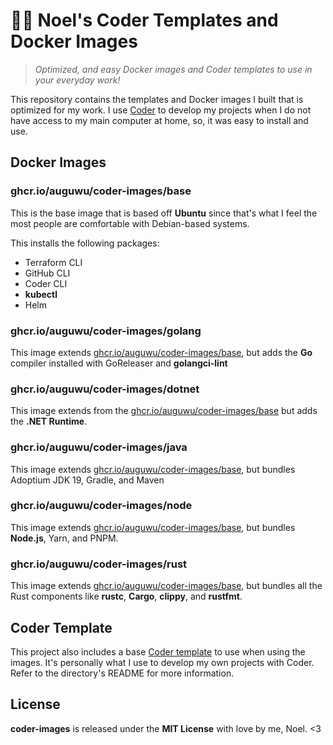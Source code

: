 # 💐💚 Noel's Coder Templates and Docker Images
> *Optimized, and easy Docker images and Coder templates to use in your everyday work!*

This repository contains the templates and Docker images I built that is optimized for my work. I use [Coder](https://coder.com) to develop my projects when I do not have access to my main computer at home, so, it was easy to install and use.

## Docker Images
### ghcr.io/auguwu/coder-images/base
This is the base image that is based off **Ubuntu** since that's what I feel the most people are comfortable with Debian-based systems.

This installs the following packages:
- Terraform CLI
- GitHub CLI
- Coder CLI
- **kubectl**
- Helm

### ghcr.io/auguwu/coder-images/golang
This image extends [ghcr.io/auguwu/coder-images/base](#ghcrioauguwucoder-imagesbase), but adds the **Go** compiler installed with GoReleaser and **golangci-lint**

### ghcr.io/auguwu/coder-images/dotnet
This image extends from the [ghcr.io/auguwu/coder-images/base](#ghcrioauguwucoder-imagesbase) but adds the **.NET Runtime**.

### ghcr.io/auguwu/coder-images/java
This image extends [ghcr.io/auguwu/coder-images/base](#ghcrioauguwucoder-imagesbase), but bundles Adoptium JDK 19, Gradle, and Maven

### ghcr.io/auguwu/coder-images/node
This image extends [ghcr.io/auguwu/coder-images/base](#ghcrioauguwucoder-imagesbase), but bundles **Node.js**, Yarn, and PNPM.

### ghcr.io/auguwu/coder-images/rust
This image extends [ghcr.io/auguwu/coder-images/base](#ghcrioauguwucoder-imagesbase), but bundles all the Rust components like **rustc**, **Cargo**, **clippy**, and **rustfmt**.

## Coder Template
This project also includes a base [Coder template](./template) to use when using the images. It's personally what I use to develop my own projects with Coder. Refer to the directory's README for more information.

## License
**coder-images** is released under the **MIT License** with love by me, Noel. <3
